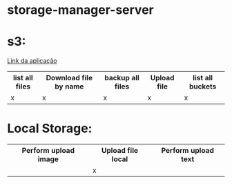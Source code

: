 # storage-manager-server

<h1>s3:</h1>
<a href="https://storage-manager-svc.herokuapp.com/swagger-ui/index.html"> Link da aplicação<a/>
<table>
	<tr>
		<th>list all files</th>
		<th>Download file by name</th>
		<th>backup all files</th>
        <th>Upload file</th>
        <th>list all buckets</th>
	</tr>
	<tr>
	<td>x</td>
	<td>x</td>
    <td>x</td>
    <td>x</td>
    <td>x</td>
	</tr>
</table>

<h1>Local Storage:</h1>
<table>
	<tr>
		<th>Perform upload image</th>
        <th>Upload file local</th>
        <th>Perform upload text</th>
	</tr>
	<tr>
	<td></td>
	<td>x</td>
    <td></td>
	</tr>
</table>
